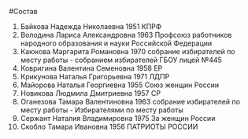 #Состав
1. Байкова Надежда Николаевна 1951 КПРФ
2. Володина Лариса Александровна 1963 Профсоюз работников народного образования и науки Российской Федерации
3. Каюкова Маргарита Романовна 1970 собрание избирателей по месту работы - собранием избирателей ГБОУ лицей №445
4. Ковригина Валентина Семеновна 1958 ЕР
5. Крикунова Наталья Григорьевна 1971 ЛДПР
6. Майорова Наталья Георгиевна 1955 Союз женщин России
7. Новикова Людмила Дмитриевна 1957 СР
8. Оганезова Тамара Валентиновна 1963 собрание избирателей по месту работы - Избирателями по месту работы
9. Сержант Наталия Владимировна 1975 За женщин России
10. Скобло Тамара Ивановна 1956 ПАТРИОТЫ РОССИИ
